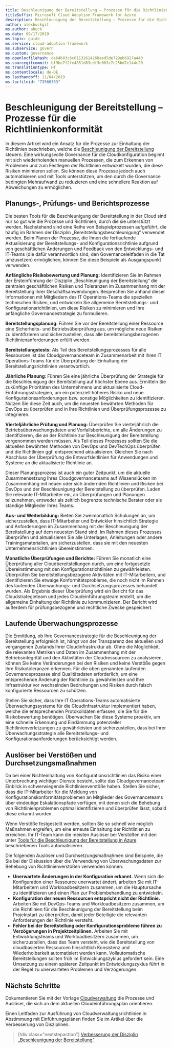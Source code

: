 ```yaml
---
title: Beschleunigung der Bereitstellung – Prozesse für die Richtlinienkonformität
titleSuffix: Microsoft Cloud Adoption Framework for Azure
description: Beschleunigung der Bereitstellung – Prozesse für die Richtlinienkonformität
author: alexbuckgit
ms.author: abuck
ms.date: 09/17/2019
ms.topic: guide
ms.service: cloud-adoption-framework
ms.subservice: govern
ms.custom: governance
ms.openlocfilehash: de64b03c6c6113261426beed5de729eb6927a440
ms.sourcegitcommit: bf9be7f2fe4851d83cdf3e083c7c25bd7e144c20
ms.translationtype: HT
ms.contentlocale: de-DE
ms.lasthandoff: 11/04/2019
ms.locfileid: "73566383"
---
```

# <a name="deployment-acceleration-policy-compliance-processes"></a>Beschleunigung der Bereitstellung – Prozesse für die Richtlinienkonformität

In diesem Artikel wird ein Ansatz für die Prozesse zur Einhaltung der Richtlinien beschrieben, welche die [Beschleunigung der Bereitstellung](./index.md) steuern. Eine wirkungsvolle Governance für die Cloudkonfiguration beginnt mit sich wiederholenden manuellen Prozessen, die zum Erkennen von Problemen und zum Festlegen der Richtlinien entwickelt wurden, die diese Risiken minimieren sollen. Sie können diese Prozesse jedoch auch automatisieren und mit Tools unterstützen, um den durch die Governance bedingten Mehraufwand zu reduzieren und eine schnellere Reaktion auf Abweichungen zu ermöglichen.

## <a name="planning-review-and-reporting-processes"></a>Planungs-, Prüfungs- und Berichtsprozesse

Die besten Tools für die Beschleunigung der Bereitstellung in der Cloud sind nur so gut wie die Prozesse und Richtlinien, durch die sie unterstützt werden. Nachstehend sind eine Reihe von Beispielprozessen aufgeführt, die häufig im Rahmen der Disziplin „Bereitstellungsbeschleunigung“ verwendet werden. Beim Planen der Prozesse, die Ihnen die fortlaufende Aktualisierung der Bereitstellungs- und Konfigurationsrichtlinie aufgrund von geschäftlichen Änderungen und Feedback von den Entwicklungs- und IT-Teams (die dafür verantwortlich sind, den Governanceleitfaden in die Tat umzusetzen) ermöglichen, können Sie diese Beispiele als Ausgangspunkt verwenden.

**Anfängliche Risikobewertung und Planung:** Identifizieren Sie im Rahmen der Ersteinführung der Disziplin „Beschleunigung der Bereitstellung“ die zentralen geschäftlichen Risiken und Toleranzen im Zusammenhang mit der Bereitstellung Ihrer Geschäftsanwendungen. Besprechen Sie anhand dieser Informationen mit Mitgliedern des IT Operations-Teams die speziellen technischen Risiken, und entwickeln Sie allgemeine Bereitstellungs- und Konfigurationsrichtlinien, um diese Risiken zu minimieren und Ihre anfängliche Governancestrategie zu formulieren.

**Bereitstellungsplanung**: Führen Sie vor der Bereitstellung einer Ressource eine Sicherheits- und Betriebsüberprüfung aus, um mögliche neue Risiken zu identifizieren und sicherzustellen, dass alle bereitstellungsbezogenen Richtlinienanforderungen erfüllt werden.

**Bereitstellungstests:** Als Teil des Bereitstellungsprozesses für alle Ressourcen ist das Cloudgovernanceteam in Zusammenarbeit mit Ihren IT Operations-Teams für die Überprüfung der Einhaltung der Bereitstellungsrichtlinien verantwortlich.

**Jährliche Planung**: Führen Sie eine jährliche Überprüfung der Strategie für die Beschleunigung der Bereitstellung auf höchster Ebene aus. Ermitteln Sie zukünftige Prioritäten des Unternehmens und aktualisierte Cloud-Einführungsstrategien, um ein potenziell höheres Risiko und neue Konfigurationsanforderungen bzw. sonstige Möglichkeiten zu identifizieren. Nutzen Sie diese Zeit auch, um die neuesten bewährten Methoden für DevOps zu überprüfen und in Ihre Richtlinien und Überprüfungsprozesse zu integrieren.

**Vierteljährliche Prüfung und Planung:** Überprüfen Sie vierteljährlich die Betriebsüberwachungsdaten und Vorfallsberichte, um alle Änderungen zu identifizieren, die an der Richtlinie zur Beschleunigung der Bereitstellung vorgenommen werden müssen. Als Teil dieses Prozesses sollten Sie die aktuellen bewährten Methoden von DevOps und DevTechOps überprüfen und die Richtlinien ggf. entsprechend aktualisieren. Gleichen Sie nach Abschluss der Überprüfung die Entwurfsleitlinien für Anwendungen und Systeme an die aktualisierte Richtlinie an.

Dieser Planungsprozess ist auch ein guter Zeitpunkt, um die aktuelle Zusammensetzung Ihres Cloudgovernanceteams auf Wissenslücken im Zusammenhang mit neuen oder sich ändernden Richtlinien und Risiken bei DevOps und der Beschleunigung der Bereitstellung zu überprüfen. Laden Sie relevante IT-Mitarbeiter ein, an Überprüfungen und Planungen teilzunehmen, entweder als zeitlich begrenzte technische Berater oder als ständige Mitglieder Ihres Teams.

**Aus- und Weiterbildung:** Bieten Sie zweimonatlich Schulungen an, um sicherzustellen, dass IT-Mitarbeiter und Entwickler hinsichtlich Strategie und Anforderungen im Zusammenhang mit der Beschleunigung der Bereitstellung auf dem neuesten Stand sind. Im Rahmen dieses Prozesses überprüfen und aktualisieren Sie alle Unterlagen, Anleitungen oder andere Trainingsmaterialien, um sicherzustellen, dass sie mit den neuesten Unternehmensrichtlinien übereinstimmen.

**Monatliche Überprüfungen und Berichte:** Führen Sie monatlich eine Überprüfung aller Cloudbereitstellungen durch, um eine fortgesetzte Übereinstimmung mit den Konfigurationsrichtlinien zu gewährleisten. Überprüfen Sie bereitstellungsbezogene Aktivitäten mit IT-Mitarbeitern, und identifizieren Sie etwaige Konformitätsprobleme, die noch nicht im Rahmen des laufenden Überwachungs- und Durchsetzungsprozesses behandelt wurden. Als Ergebnis dieser Überprüfung wird ein Bericht für das Cloudstrategieteam und jedes Cloudeinführungsteam erstellt, um die allgemeine Einhaltung der Richtlinie zu kommunizieren. Der Bericht wird außerdem für prüfungsbezogene und rechtliche Zwecke gespeichert.

## <a name="ongoing-monitoring-processes"></a>Laufende Überwachungsprozesse

Die Ermittlung, ob Ihre Governancestrategie für die Beschleunigung der Bereitstellung erfolgreich ist, hängt von der Transparenz des aktuellen und vergangenen Zustands Ihrer Cloudinfrastruktur ab. Ohne die Möglichkeit, die relevanten Metriken und Daten im Zusammenhang mit der Betriebsintegrität und den Aktivitäten der Cloudressourcen zu analysieren, können Sie keine Veränderungen bei den Risiken und keine Verstöße gegen Ihre Risikotoleranzen erkennen. Für die oben genannten laufenden Governanceprozesse sind Qualitätsdaten erforderlich, um eine entsprechende Änderung der Richtlinie zu gewährleisten und Ihre Infrastruktur vor wechselnden Bedrohungen und Risiken durch falsch konfigurierte Ressourcen zu schützen.

Stellen Sie sicher, dass Ihre IT Operations-Teams automatisierte Überwachungssysteme für die Cloudinfrastruktur implementiert haben, welche die entsprechenden Protokolldaten erfassen, die Sie für die Risikobewertung benötigen. Überwachen Sie diese Systeme proaktiv, um eine schnelle Erkennung und Eindämmung potenzieller Richtlinienverletzungen zu gewährleisten und sicherzustellen, dass bei Ihrer Überwachungsstrategie alle Bereitstellungs- und Konfigurationsanforderungen berücksichtigt werden.

## <a name="violation-triggers-and-enforcement-actions"></a>Auslöser bei Verstößen und Durchsetzungsmaßnahmen

Da bei einer Nichteinhaltung von Konfigurationsrichtlinien das Risiko einer Unterbrechung wichtiger Dienste besteht, sollte das Cloudgovernanceteam Einblick in schwerwiegende Richtlinienverstöße haben. Stellen Sie sicher, dass die IT-Mitarbeiter für die Meldung von Konfigurationskonformitätsproblemen an Mitglieder des Governanceteams über eindeutige Eskalationspfade verfügen, mit denen sich die Behebung von Richtlinienproblemen optimal identifizieren und überprüfen lässt, sobald diese erkannt wurden.

Wenn Verstöße festgestellt werden, sollten Sie so schnell wie möglich Maßnahmen ergreifen, um eine erneute Einhaltung der Richtlinien zu erreichen. Ihr IT-Team kann die meisten Auslöser bei Verstößen mit den unter [Tools für die Beschleunigung der Bereitstellung in Azure](./toolchain.md) beschriebenen Tools automatisieren.

Die folgenden Auslöser und Durchsetzungsmaßnahmen sind Beispiele, die Sie bei der Diskussion über die Verwendung von Überwachungsdaten zur Behebung von Richtlinienverstößen verwenden können:

- **Unerwartete Änderungen in der Konfiguration erkannt.** Wenn sich die Konfiguration einer Ressource unerwartet ändert, arbeiten Sie mit IT-Mitarbeitern und Workloadbesitzern zusammen, um die Hauptursache zu identifizieren und einen Plan zur Problembehandlung zu entwickeln.
- **Konfiguration der neuen Ressourcen entspricht nicht der Richtlinie.** Arbeiten Sie mit DevOps-Teams und Workloadbesitzern zusammen, um die Richtlinien für die Beschleunigung der Bereitstellung beim Projektstart zu überprüfen, damit jeder Beteiligte die relevanten Anforderungen der Richtlinie versteht.
- **Fehler bei der Bereitstellung oder Konfigurationsprobleme führen zu Verzögerungen in Projektzeitplänen.** Arbeiten Sie mit Entwicklungsteams und Workloadbesitzern zusammen, um sicherzustellen, dass das Team versteht, wie die Bereitstellung von cloudbasierten Ressourcen hinsichtlich Konsistenz und Wiederholbarkeit automatisiert werden kann. Vollautomatische Bereitstellungen sollten früh im Entwicklungszyklus gefordert sein. Eine Umsetzung zu einem späteren Zeitpunkt im Entwicklungszyklus führt in der Regel zu unerwarteten Problemen und Verzögerungen.

## <a name="next-steps"></a>Nächste Schritte

Dokumentieren Sie mit der Vorlage [Cloudverwaltung](./template.md) die Prozesse und Auslöser, die sich an dem aktuellen Cloudeinführungsplan orientieren.

Einen Leitfaden zur Ausführung von Cloudverwaltungsrichtlinien in Abstimmung mit Einführungsplänen finden Sie im Artikel über die Verbesserung von Disziplinen.

> [!div class="nextstepaction"]
> [Verbesserung der Disziplin „Beschleunigung der Bereitstellung“](./discipline-improvement.md)
